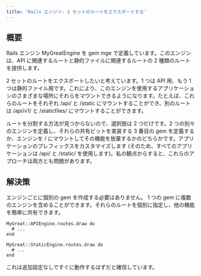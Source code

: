 ```yaml
---
title: 'Rails エンジン: 2 セットのルートをエクスポートする'
---
```


## 概要
Rails エンジン MyGreatEngine を gem mge で定義しています。このエンジンは、API に関連するルートと静的ファイルに関連するルートの 2 種類のルートを提供します。

2 セットのルートをエクスポートしたいと考えています。1 つは API 用、もう 1 つは静的ファイル用です。これにより、このエンジンを使用するアプリケーションのさまざまな場所にそれらをマウントできるようになります。たとえば、これらのルートをそれぞれ /api/ と /static にマウントすることができ、別のルートは /api/v1/ と /staticfiles/ にマウントすることができます。

ルートを分割する方法が見つからないので、選択肢は 2 つだけです。2 つの別々のエンジンを定義し、それらの共有ビットを実装する 3 番目の gem を定義するか、エンジンを / にマウントしてその機能を放棄するかのどちらかです。アプリケーションのプレフィックスをカスタマイズします (そのため、すべてのアプリケーションは /api/ と /static/ を使用します)。私の観点からすると、これらのアプローチは両方とも問題があります。

## 解決策
エンジンごとに個別の gem を作成する必要はありません。 1 つの gem に複数のエンジンを含めることができます。それらのルートを個別に指定し、他の機能を簡単に共有できます。

```
MyGreat::APIEngine.routes.draw do
  # ...
end

MyGreat::StaticEngine.routes.draw do
  # ...
end

```
これは追加設定なしですぐに動作するはずだと確信しています。

